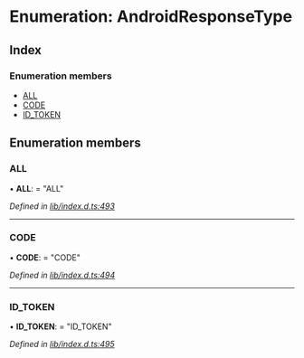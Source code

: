 
# Enumeration: AndroidResponseType

## Index

### Enumeration members

* [ALL](_lib_index_d_.androidresponsetype.md#all)
* [CODE](_lib_index_d_.androidresponsetype.md#code)
* [ID_TOKEN](_lib_index_d_.androidresponsetype.md#id_token)

## Enumeration members

###  ALL

• **ALL**: = "ALL"

*Defined in [lib/index.d.ts:493](../../index.d.ts#L493)*

___

###  CODE

• **CODE**: = "CODE"

*Defined in [lib/index.d.ts:494](../../index.d.ts#L494)*

___

###  ID_TOKEN

• **ID_TOKEN**: = "ID_TOKEN"

*Defined in [lib/index.d.ts:495](../../index.d.ts#L495)*
